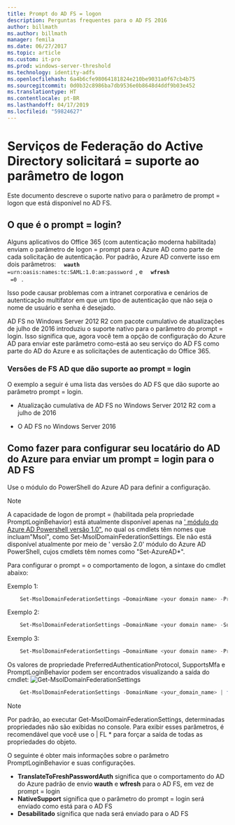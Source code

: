 ```yaml
---
title: Prompt do AD FS = logon
description: Perguntas frequentes para o AD FS 2016
author: billmath
ms.author: billmath
manager: femila
ms.date: 06/27/2017
ms.topic: article
ms.custom: it-pro
ms.prod: windows-server-threshold
ms.technology: identity-adfs
ms.openlocfilehash: 6a4b6cfe98064181824e210be9031a0f67cb4b75
ms.sourcegitcommit: 0d0b32c8986ba7db9536e0b8648d4ddf9b03e452
ms.translationtype: HT
ms.contentlocale: pt-BR
ms.lasthandoff: 04/17/2019
ms.locfileid: "59824627"
---
```

# <a name="active-directory-federation-services-promptlogin-parameter-support"></a>Serviços de Federação do Active Directory solicitará = suporte ao parâmetro de logon
Este documento descreve o suporte nativo para o parâmetro de prompt = logon que está disponível no AD FS.

## <a name="what-is-promptlogin"></a>O que é o prompt = login?  

Alguns aplicativos do Office 365 (com autenticação moderna habilitada) enviam o parâmetro de logon = prompt para o Azure AD como parte de cada solicitação de autenticação.  Por padrão, Azure AD converte isso em dois parâmetros: <code> <b> wauth </b> =urn:oasis:names:tc:SAML:1.0:am:password </code>, e <code> <b> wfresh </b> =0 </code> .

Isso pode causar problemas com a intranet corporativa e cenários de autenticação multifator em que um tipo de autenticação que não seja o nome de usuário e senha é desejado.  

AD FS no Windows Server 2012 R2 com pacote cumulativo de atualizações de julho de 2016 introduziu o suporte nativo para o parâmetro do prompt = login.  Isso significa que, agora você tem a opção de configuração do Azure AD para enviar este parâmetro como-está ao seu serviço do AD FS como parte do AD do Azure e as solicitações de autenticação do Office 365.

### <a name="ad-fs-versions-that-support-promptlogin"></a>Versões de FS AD que dão suporte ao prompt = login
O exemplo a seguir é uma lista das versões do AD FS que dão suporte ao parâmetro prompt = login.

- Atualização cumulativa de AD FS no Windows Server 2012 R2 com a julho de 2016

- O AD FS no Windows Server 2016

## <a name="how-do-to-configure-your-azure-ad-tenant-to-send-promptlogin-to-ad-fs"></a>Como fazer para configurar seu locatário do AD do Azure para enviar um prompt = login para o AD FS

Use o módulo do PowerShell do Azure AD para definir a configuração.

> [!NOTE]
> A capacidade de logon de prompt = (habilitada pela propriedade PromptLoginBehavior) está atualmente disponível apenas na [' módulo do Azure AD Powershell versão 1.0"](https://connect.microsoft.com/site1164/Downloads/DownloadDetails.aspx?DownloadID=59185), no qual os cmdlets têm nomes que incluam"Msol", como Set-MsolDomainFederationSettings.  Ele não está disponível atualmente por meio de ' versão 2.0' módulo do Azure AD PowerShell, cujos cmdlets têm nomes como "Set-AzureAD\*".

Para configurar o prompt = o comportamento de logon, a sintaxe do cmdlet abaixo:

Exemplo 1:
```powershell
    Set-MsolDomainFederationSettings –DomainName <your domain name> -PreferredAuthenticationProtocol <your current protocol setting> 
```

Exemplo 2:
```powershell
    Set-MsolDomainFederationSettings –DomainName <your domain name> -SupportsMfa <$True|$False>
```

Exemplo 3:
```powershell
    Set-MsolDomainFederationSettings –DomainName <your domain name> -PromptLoginBehavior <TranslateToFreshPasswordAuth|NativeSupport|Disabled>
```

 
 Os valores de propriedade PreferredAuthenticationProtocol, SupportsMfa e PromptLoginBehavior podem ser encontrados visualizando a saída do cmdlet: ![Get-MsolDomainFederationSettings](media/AD-FS-Prompt-Login/GetMsol.png)
```powershell
    Get-MsolDomainFederationSettings -DomainName <your_domain_name> | fl *
 ```
> [!NOTE]
> Por padrão, ao executar Get-MsolDomainFederationSettings, determinadas propriedades não são exibidas no console.  Para exibir esses parâmetros, é recomendável que você use o | FL * para forçar a saída de todas as propriedades do objeto.


O seguinte é obter mais informações sobre o parâmetro PromptLoginBehavior e suas configurações.
   
   - <b>TranslateToFreshPasswordAuth</b> significa que o comportamento do AD do Azure padrão de envio <b>wauth</b> e <b>wfresh</b> para o AD FS, em vez de prompt = login
   - <b>NativeSupport</b> significa que o parâmetro do prompt = login será enviado como está para o AD FS
   - <b>Desabilitado</b> significa que nada será enviado para o AD FS


